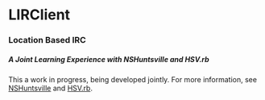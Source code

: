 # LIRClient #
### Location Based IRC ###
##### A Joint Learning Experience with NSHuntsville and HSV.rb #####

This a work in progress, being developed jointly.  For more information, see [NSHuntsville](http://www.meetup.com/NSHuntsville/) and [HSV.rb](http://www.meetup.com/hsv-rb/).